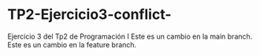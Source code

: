 # TP2-Ejercicio3-conflict-
Ejercicio 3 del Tp2 de Programación I
Este es un cambio en la main branch.
Este es un cambio en la feature branch.

